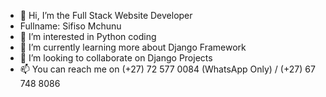 - 👋 Hi, I’m the Full Stack Website Developer
- Fullname: Sifiso Mchunu
- 👀 I’m interested in Python coding
- 🌱 I’m currently learning more about Django Framework
- 💞️ I’m looking to collaborate on Django Projects 
- 📫 You can reach me on (+27) 72 577 0084 (WhatsApp Only) / (+27) 67 748 8086

<!---
Cunuso/Cunuso is a ✨ special ✨ repository because its `README.md` (this file) appears on your GitHub profile.
You can click the Preview link to take a look at your changes.
--->

